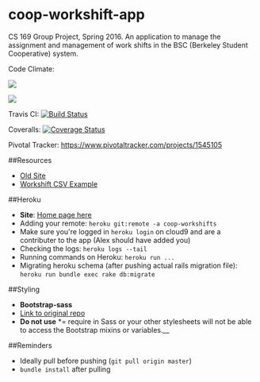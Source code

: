 # coop-workshift-app
CS 169 Group Project, Spring 2016. An application to manage the assignment and management of work shifts in the BSC (Berkeley Student Cooperative) system.

Code Climate:

<a href="https://codeclimate.com/repos/56d2353c473c7133c9009434/feed"><img src="https://codeclimate.com/repos/56d2353c473c7133c9009434/badges/a376a4dc733d19da5a54/gpa.svg" /></a>

<a href="https://codeclimate.com/repos/56d2353c473c7133c9009434/coverage"><img src="https://codeclimate.com/repos/56d2353c473c7133c9009434/badges/a376a4dc733d19da5a54/coverage.svg" /></a>

Travis CI:
[![Build Status](https://travis-ci.org/momochanfitz/coop-workshift-app.svg?branch=master)](https://travis-ci.org/momochanfitz/coop-workshift-app)

Coveralls:
[![Coverage Status](https://coveralls.io/repos/github/momochanfitz/coop-workshift-app/badge.svg?branch=master)](https://coveralls.io/github/momochanfitz/coop-workshift-app?branch=master)

Pivotal Tracker:
https://www.pivotaltracker.com/projects/1545105

##Resources
* [Old Site](https://workshift.bsc.coop/clo/online_signoff.php)
* [Workshift CSV Example](https://docs.google.com/spreadsheets/d/1zQl654nTXGvvZmO-40sK2LHi5gkv7dh4WgdVn6jrNa4/edit#gid=0)

##Heroku
* __Site__: [Home page here](https://coop-workshifts.herokuapp.com/login)
* Adding your remote: `heroku git:remote -a coop-workshifts`
 * Make sure you're logged in `heroku login` on cloud9 and are a contributer to the app (Alex should have added you)
* Checking the logs: `heroku logs --tail`
* Running commands on Heroku: `heroku run ...`
 * Migrating heroku schema (after pushing actual rails migration file): `heroku run bundle exec rake db:migrate`

##Styling
* __Bootstrap-sass__
 * [Link to original repo](https://github.com/twbs/bootstrap-sass)
 * __Do not use__ *= require in Sass or your other stylesheets will not be able to access the Bootstrap mixins or variables.__

##Reminders
* Ideally pull before pushing (`git pull origin master`)
* `bundle install` after pulling
 
